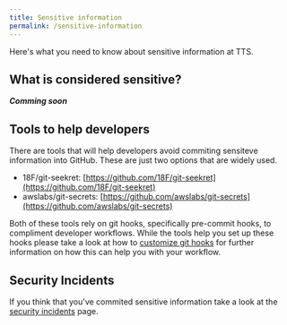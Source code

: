 ```yaml
---
title: Sensitive information
permalink: /sensitive-information
---
```


Here's what you need to know about sensitive information at TTS.

## What is considered sensitive?

<!-- Shoul be completed by VA -->

___Comming soon___

## Tools to help developers

<!-- These are suggestions of tools. The VA should consider if this is a policy they want to follow -->

There are tools that will help developers avoid commiting sensiteve information into GitHub. These are just two options that are widely used.

- 18F/git-seekret: [https://github.com/18F/git-seekret](https://github.com/18F/git-seekret)
- awslabs/git-secrets: [https://github.com/awslabs/git-secrets](https://github.com/awslabs/git-secrets)

Both of these tools rely on git hooks, specifically pre-commit hooks, to compliment developer workflows. While the tools help you set up these hooks please take a look at how to [customize git hooks](https://git-scm.com/book/en/v2/Customizing-Git-Git-Hooks) for further information on how this can help you with your workflow.

## Security Incidents

If you think that you've commited sensitive information take a look at the [security incidents]({{site.baseurl}}/security-incidents) page.